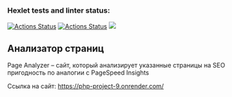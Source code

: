 
### Hexlet tests and linter status:
[![Actions Status](https://github.com/Mikhail325/php-project-9/workflows/hexlet-check/badge.svg)](https://github.com/Mikhail325/php-project-9/actions)
[![Actions Status](https://github.com/Mikhail325/php-project-9/actions/workflows/testGit.yml/badge.svg)](https://github.com/Mikhail325/php-project-9/actions)
<a href="https://codeclimate.com/github/Mikhail325/php-project-9/maintainability"><img src="https://api.codeclimate.com/v1/badges/a7e2b5652b577e578ee8/maintainability" /></a>

## Анализатор страниц
Page Analyzer – сайт, который анализирует указанные страницы на SEO пригодность по аналогии с PageSpeed Insights

Ссылка на сайт: https://php-project-9.onrender.com/
